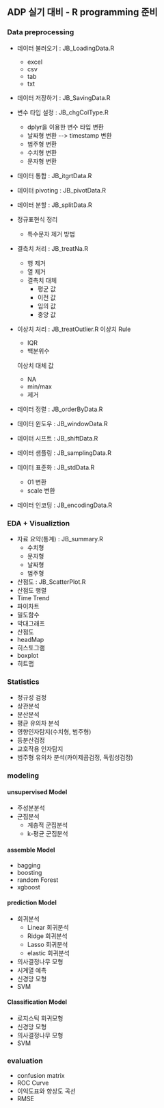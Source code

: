 ## ADP 실기 대비 - R programming 준비

### Data preprocessing
- 데이터 불러오기          : JB_LoadingData.R
  - excel
  - csv
  - tab
  - txt
- 데이터 저장하기          : JB_SavingData.R
- 변수 타입 설정           : JB_chgColType.R
  - dplyr을 이용한 변수 타입 변환
  - 날짜형 변환 --> timestamp 변환
  - 범주형 변환
  - 수치형 변환
  - 문자형 변환

- 데이터 통합              : JB_itgrtData.R
- 데이터 pivoting          : JB_pivotData.R

- 데이터 분할              : JB_splitData.R
- 정규표현식 정리           
  - 특수문자 제거 방법
- 결측치 처리              : JB_treatNa.R
  - 행 제거
  - 열 제거
  - 결측치 대체
    - 평균 값
    - 이전 값
    - 임의 값
    - 중앙 값


- 이상치 처리               : JB_treatOutlier.R
  이상치 Rule
  - IQR
  - 백분위수
   
  이상치 대체 값
  - NA
  - min/max
  - 제거


- 데이터 정렬                : JB_orderByData.R
- 데이터 윈도우              : JB_windowData.R
- 데이터 시프트              : JB_shiftData.R
- 데이터 샘플링              : JB_samplingData.R
- 데이터 표준화              : JB_stdData.R
  - 01 변환
  - scale 변환
- 데이터 인코딩              : JB_encodingData.R
### EDA + Visualiztion
- 자료 요약(통계)            : JB_summary.R 
  - 수치형
  - 문자형
  - 날짜형
  - 범주형
- 산점도                     : JB_ScatterPlot.R
- 산점도 행렬
- Time Trend
- 파이차트
- 밀도함수
- 막대그래프
- 산점도
- headMap
- 히스토그램
- boxplot
- 히트맵

### Statistics 
- 정규성 검정
- 상관분석
- 분산분석
- 평균 유의차 분석
- 영향인자탐지(수치형, 범주형)
- 등분산검정
- 교호작용 인자탐지
- 범주형 유의차 분석(카이제곱검정, 독립성검정)

### modeling

#### unsupervised Model
- 주성분분석
- 군집분석
  - 계층적 군집분석
  - k-평균 군집분석


#### assemble Model
- bagging
- boosting
- random Forest
- xgboost


#### prediction Model
- 회귀분석
  - Linear 회귀분석
  - Ridge 회귀분석
  - Lasso 회귀분석
  - elastic 회귀분석
- 의사결정나무 모형
- 시계열 예측
- 신경망 모형
- SVM

#### Classification Model
- 로지스틱 회귀모형
- 신경망 모형
- 의사결정나무 모형
- SVM

### evaluation
- confusion matrix
- ROC Curve
- 이익도표와 향상도 곡선
- RMSE